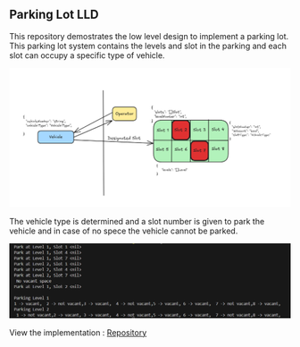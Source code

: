 ## Parking Lot LLD

This repository demostrates the low level design to implement a parking lot. This parking lot system contains the levels and slot in the parking and each slot can occupy a specific type of vehicle.

![Parking](../../assets/parking.png)

The vehicle type is determined and a slot number is given to park the vehicle and in case of no spece the vehicle cannot be parked.


![ParkingOuptut](../../assets/parking_output.png)

View the implementation : [Repository](../../code/parking-lot/parking.go)
